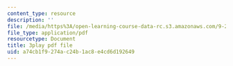 ```yaml
---
content_type: resource
description: ''
file: /media/https%3A/open-learning-course-data-rc.s3.amazonaws.com/9-20-animal-behavior-fall-2013/a74cb1f9274ac24b1ac8e4cd6d192649_472233.pdf
file_type: application/pdf
resourcetype: Document
title: 3play pdf file
uid: a74cb1f9-274a-c24b-1ac8-e4cd6d192649
---
```

